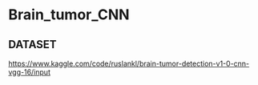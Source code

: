 # Brain_tumor_CNN

## DATASET

https://www.kaggle.com/code/ruslankl/brain-tumor-detection-v1-0-cnn-vgg-16/input
